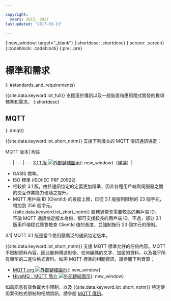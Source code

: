 ```yaml
---

copyright:
  years: 2015, 2017
lastupdated: "2017-03-13"

---
```


{:new_window: target="\_blank"}
{:shortdesc: .shortdesc}
{:screen: .screen}
{:codeblock: .codeblock}
{:pre: .pre}
# 標準和需求
{: #standards_and_requirements}

{{site.data.keyword.iot_full}} 支援用於傳訊以及一般裝置和應用程式開發的數項標準和需求。
{:shortdesc}


<!-- ## Blockchain
{: #blockchain}

{{site.data.keyword.iot_short_notm}} supports the following versions of the Hyperledger fabric:
- 0.5

## Python
{: #python}

Support for MQTT over SSL requires at least Python v2.7.9 or v3.4, and OpenSSL v1.0.1.
-->

## MQTT
{: #mqtt}

{{site.data.keyword.iot_short_notm}} 支援下列版本的 MQTT 傳訊通訊協定：

MQTT 版本| 附註

--- | --- | ---
[3.1.1 版 ![外部鏈結圖示](../../../icons/launch-glyph.svg "外部鏈結圖示")](https://www.oasis-open.org/standards#mqttv3.1.1){: new_window}（建議）| <ul><li>OASIS 標準。<li>ISO 標準 (ISO/IEC PRF 20922) <li>相較於 3.1 版，由於通訊協定的定義更加精準，因此各種用戶端與伺服器之間的交互作業能力也隨之提升。<li>MQTT 用戶端 ID (ClientId) 的長度上限，已從 3.1 版強制限制的 23 個字元，增加到 256 個字元。</br>{{site.data.keyword.iot_short_notm}} 服務通常會需要較長的用戶端 ID。</br>不論 MQTT 通訊協定版本為何，都可支援較長的用戶端 ID。不過，部分 3.1 版用戶端程式庫會檢查 ClientId 值的長度，並強制施行 23 個字元的限制。</ul>
3.1| MQTT 3.1 版是當今使用最廣泛的通訊協定版本。

{{site.data.keyword.iot_short_notm}} 支援 MQTT 標準允許的任何內容。MQTT 不限制資料內容，因此能夠傳送影像、任何編碼的文字、加密的資料，以及幾乎所有類型的二進位格式資料。如需 MQTT 標準的相關資訊，請參閱下列資源：
- [MQTT.org ![外部鏈結圖示](../../../icons/launch-glyph.svg "外部鏈結圖示")](http://mqtt.org/){: new_window}
- [HiveMQ：MQTT 簡介 ![外部鏈結圖示](../../../icons/launch-glyph.svg "外部鏈結圖示")](http://www.hivemq.com/blog/mqtt-essentials-part-1-introducing-mqtt){: new_window}

如需訊息有效負載大小限制，以及 {{site.data.keyword.iot_short_notm}} 特定使用案例格式限制的相關資訊，請參閱 [MQTT 傳訊](mqtt/index.html)。

